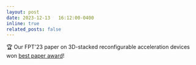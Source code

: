 ```yaml
---
layout: post
date: 2023-12-13   16:12:00-0400
inline: true
related_posts: false
---
```


🏆 Our FPT'23 paper on 3D-stacked reconfigurable acceleration devices won [best paper award](https://fpt2023.org/)!
